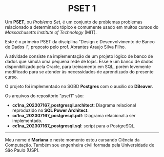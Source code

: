 <div align="center">
  <h1> PSET 1</h1>
</div>

Um **PSET**, ou *Problema Set*, é um conjunto de problemas problemas relacionado a determinado tópico e comumente usado em muitos cursos do
*Massachusetts Institute of Technology* (MIT).

Este é o primeiro PSET da disciplina "Design e Desenvolvimento de Banco de Dados I", proposto pelo prof. Abrantes Araujo Silva Filho.

A atividade consiste na implementação de um projeto lógico de banco de dados que simula uma pequena rede de lojas.
Esse é um banco de dados disponibilizado pela Oracle, para treinamento em SQL, porém levemente modificado para se atender às necessidades
de aprendizado do presente curso.

O projeto foi implementado no SGBD **Postgres** com o auxílio do **DBeaver**.

Os arquivos do repositório "pset1" são:

- **cc1na_202307167_postgresql.architect**: Diagrama relacional reproduzido no **SQL Power Architect**.
- **cc1na_202307167_postgresql.pdf**: Diagrama relacional a ser implementado.
- **cc1na_202307167_postgresql.sql**: script para o PostgreSQL.

---

Meu nome é **Mariana** e neste momento estou cursando Ciência da Computação. Também sou engenheira civil formada pela Universidade de São Paulo (USP).
